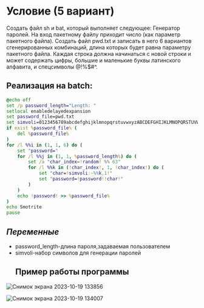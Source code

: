 # Условие (5 вариант)
Создать файл sh и bat, который выполняет следующее:
Генератор паролей. На вход пакетному файлу приходит число (как параметр пакетного файла). Создать файл pwd.txt и записать в него 6 вариантов сгенерированных комбинаций, длина которых будет равна параметру пакетного файла. Каждая строка должна начинаться с новой строки и может содержать цифры, большие и маленькие буквы латинского алфавита, и спецсимволы @!%$#^.
## Реализация на batch:

```bat
@echo off
set /p password_length="Length: "
setlocal enabledelayedexpansion
set password_file=pwd.txt
set simvoli=0123456789abcdefghijklmnopqrstuvwxyzABCDEFGHIJKLMNOPQRSTUVWXYZ@!%%$#^
if exist %password_file% (
    del %password_file%
)
for /l %%i in (1, 1, 6) do (
    set "password="
    for /l %%j in (1, 1, %password_length%) do (
        set /a "char_index=!random! %% 63"
        for /l %%k in (!char_index!, 1, !char_index!) do (
            set "char=!simvoli:~%%k,1!"
            set "password=!password!!char!"
        )
    )
    echo !password! >> %password_file%
)
echo Smotrite
pause
```
## ___Переменные___
* password_length-длина пароля,задаваемая пользователем
* simvoli-набор символов для генерации паролей
  ## Пример работы программы
![Снимок экрана 2023-10-19 133856](https://github.com/iis-32170x/RPIIS/assets/144949092/fce6cde8-be5b-412d-8f62-ce9913e22c8c)

![Снимок экрана 2023-10-19 134007](https://github.com/iis-32170x/RPIIS/assets/144949092/6a7dea3c-83bc-4013-90bc-8195af672a98)



